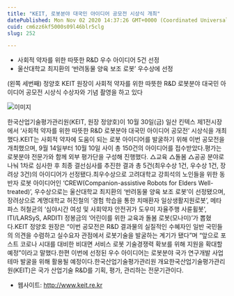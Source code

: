```yaml
---
title: "KEIT, 로봇분야 대국민 아이디어 공모전 시상식 개최"
datePublished: Mon Nov 02 2020 14:37:26 GMT+0000 (Coordinated Universal Time)
cuid: cm6zz6kf5000s09l46blr5clg
slug: 252

---
```



- 사회적 약자를 위한 따뜻한 R&D 우수 아이디어 5건 선정
- 울산대학교 최지환의 ‘반려동물 양육 보조 로봇’ 우수상에 선정

(왼쪽 세번째) 정양호 KEIT 원장이 사회적 약자를 위한 따뜻한 R&D 로봇분야 대국민 아이디어 공모전 시상식 수상자와 기념 촬영을 하고 있다

![이미지](https://cdn.hashnode.com/res/hashnode/image/upload/v1739247711487/22c74e90-3050-4cb1-9066-c4cafc96cfa7.jpeg)

한국산업기술평가관리원(KEIT, 원장 정양호)이 10월 30일(금) 일산 킨텍스 제1전시장에서 ‘사회적 약자를 위한 따뜻한 R&D 로봇분야 대국민 아이디어 공모전’ 시상식을 개최했다.KEIT는 사회적 약자에 도움이 되는 로봇 아이디어를 발굴하기 위해 이번 공모전을 개최했으며, 9월 14일부터 10월 10일 사이 총 150건의 아이디어를 접수받았다.평가는 로봇분야 전문가와 함께 외부 평가단을 구성해 진행했다. △교육 △돌봄 △공공 분야로 나눠 1차로 심사한 후 최종 결선심사를 추진한 결과 총 5건(최우수상 1건, 우수상 1건, 장려상 3건)의 아이디어가 선정됐다.최우수상으로 고려대학교 강희석의 노인들을 위한 동반자 로봇 아이디어인 ‘CREW(Companion-assistive Robots for Elders Well-treated)’, 우수상으로는 울산대학교 최지환의 ‘반려동물 양육 보조 로봇’이 선정됐으며, 장려상으로 계명대학교 허진철의 ‘경험 학습을 통한 치매환자 일상생활지원로봇’, 메타파스 허철균의 ‘심야시간 여성 및 사회약자 안전귀가 도우미 자율주행 사륜휠봇’, ITI/LARSyS, ARDITI 정봉금의 ‘어린이를 위한 교육과 돌봄 로봇(모나미)’가 뽑혔다.KEIT 정양호 원장은 “이번 공모전은 R&D 결과물의 실질적인 수혜자인 일반 국민들의 의견을 수렴하고 실수요자 관점에서 로봇기술을 발굴하는 계기가 됐다”며 “앞으로 포스트 코로나 시대를 대비한 비대면 서비스 로봇 기술경쟁력 확보를 위해 지원을 확대할 예정”이라고 말했다.한편 이번에 선정된 우수 아이디어는 로봇분야 국가 연구개발 사업 테마 발굴을 위해 활용될 예정이다.한국산업기술평가관리원 개요한국산업기술평가관리원(KEIT)은 국가 산업기술 R&D를 기획, 평가, 관리하는 전문기관이다.

- 웹사이트: http://www.keit.re.kr